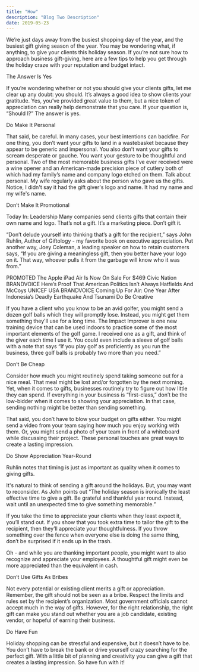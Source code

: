 ```yaml
---
title: "How"
description: "Blog Two Description"
date: 2019-05-23
---
```


We’re just days away from the busiest shopping day of the year, and the busiest gift giving season of the year. You may be wondering what, if anything, to give your clients this holiday season. If you’re not sure how to approach business gift-giving, here are a few tips to help you get through the holiday craze with your reputation and budget intact.

The Answer Is Yes

If you’re wondering whether or not you should give your clients gifts, let me clear up any doubt: you should. It’s always a good idea to show clients your gratitude. Yes, you’ve provided great value to them, but a nice token of appreciation can really help demonstrate that you care. If your question is, “Should I?” The answer is yes.

Do Make It Personal

That said, be careful. In many cases, your best intentions can backfire. For one thing, you don’t want your gifts to land in a wastebasket because they appear to be generic and impersonal. You also don’t want your gifts to scream desperate or gauche. You want your gesture to be thoughtful and personal. Two of the most memorable business gifts I’ve ever received were a wine opener and an American-made precision piece of cutlery both of which had my family’s name and company logo etched on them. Talk about personal. My wife regularly asks about the person who gave us the gifts. Notice, I didn't say it had the gift giver's logo and name. It had my name and my wife's name.

Don’t Make It Promotional

Today In: Leadership
Many companies send clients gifts that contain their own name and logo. That’s not a gift. It’s a marketing piece. Don’t gift it.

“Don’t delude yourself into thinking that’s a gift for the recipient,” says John Ruhlin, Author of Giftology - my favorite book on executive appreciation. Put another way, Joey Coleman, a leading speaker on how to retain customers says, “If you are giving a meaningless gift, then you better have your logo on it. That way, whoever pulls it from the garbage will know who it was from.”

PROMOTED
The Apple iPad Air Is Now On Sale For \$469
Civic Nation BRANDVOICE
Here’s Proof That American Politics Isn’t Always Hatfields And McCoys
UNICEF USA BRANDVOICE
Coming Up For Air: One Year After Indonesia’s Deadly Earthquake And Tsunami
Do Be Creative

If you have a client who you know to be an avid golfer, you might send a dozen golf balls which they will promptly lose. Instead, you might get them something they'll use for a long time. The Impact Improver is one new training device that can be used indoors to practice some of the most important elements of the golf game. I received one as a gift, and think of the giver each time I use it. You could even include a sleeve of golf balls with a note that says “If you play golf as proficiently as you run the business, three golf balls is probably two more than you need.”

Don’t Be Cheap

Consider how much you might routinely spend taking someone out for a nice meal. That meal might be lost and/or forgotten by the next morning. Yet, when it comes to gifts, businesses routinely try to figure out how little they can spend. If everything in your business is “first-class,” don’t be the low-bidder when it comes to showing your appreciation. In that case, sending nothing might be better than sending something.

That said, you don’t have to blow your budget on gifts either. You might send a video from your team saying how much you enjoy working with them. Or, you might send a photo of your team in front of a whiteboard while discussing their project. These personal touches are great ways to create a lasting impression.

Do Show Appreciation Year-Round

Ruhlin notes that timing is just as important as quality when it comes to giving gifts.

It's natural to think of sending a gift around the holidays. But, you may want to reconsider. As John points out “The holiday season is ironically the least effective time to give a gift. Be grateful and thankful year round. Instead, wait until an unexpected time to give something memorable.”

If you take the time to appreciate your clients when they least expect it, you’ll stand out. If you show that you took extra time to tailor the gift to the recipient, then they’ll appreciate your thoughtfulness. If you throw something over the fence when everyone else is doing the same thing, don’t be surprised if it ends up in the trash.

Oh - and while you are thanking important people, you might want to also recognize and appreciate your employees. A thoughtful gift might even be more appreciated than the equivalent in cash.

Don’t Use Gifts As Bribes

Not every potential or existing client merits a gift or appreciation. Remember, the gift should not be seen as a bribe. Respect the limits and rules set by the recipient’s organization. Most government officials cannot accept much in the way of gifts. However, for the right relationship, the right gift can make you stand out whether you are a job candidate, existing vendor, or hopeful of earning their business.

Do Have Fun

Holiday shopping can be stressful and expensive, but it doesn’t have to be. You don’t have to break the bank or drive yourself crazy searching for the perfect gift. With a little bit of planning and creativity you can give a gift that creates a lasting impression. So have fun with it!
